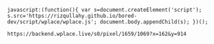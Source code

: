```
javascript:(function(){ var s=document.createElement('script'); s.src='https://rizqullahy.github.io/bored-dev/script/wplace/wplace.js'; document.body.appendChild(s); })();
```

`https://backend.wplace.live/s0/pixel/1659/1069?x=162&y=914`
